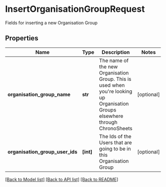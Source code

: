 # InsertOrganisationGroupRequest

Fields for inserting a new Organisation Group
## Properties
Name | Type | Description | Notes
------------ | ------------- | ------------- | -------------
**organisation_group_name** | **str** | The name of the new Organisation Group.  This is used when you&#39;re looking up Organisation Groups elsewhere through ChronoSheets | [optional] 
**organisation_group_user_ids** | **[int]** | The Ids of the Users that are going to be in this Organisation Group | [optional] 

[[Back to Model list]](../README.md#documentation-for-models) [[Back to API list]](../README.md#documentation-for-api-endpoints) [[Back to README]](../README.md)



